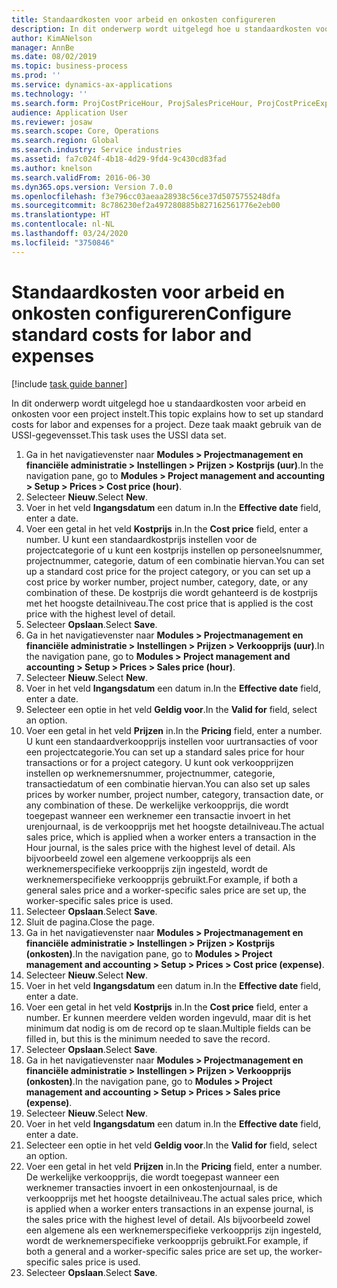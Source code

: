 ```yaml
---
title: Standaardkosten voor arbeid en onkosten configureren
description: In dit onderwerp wordt uitgelegd hoe u standaardkosten voor arbeid en onkosten voor een project instelt.
author: KimANelson
manager: AnnBe
ms.date: 08/02/2019
ms.topic: business-process
ms.prod: ''
ms.service: dynamics-ax-applications
ms.technology: ''
ms.search.form: ProjCostPriceHour, ProjSalesPriceHour, ProjCostPriceExpense, ProjSalesPriceCost
audience: Application User
ms.reviewer: josaw
ms.search.scope: Core, Operations
ms.search.region: Global
ms.search.industry: Service industries
ms.assetid: fa7c024f-4b18-4d29-9fd4-9c430cd83fad
ms.author: knelson
ms.search.validFrom: 2016-06-30
ms.dyn365.ops.version: Version 7.0.0
ms.openlocfilehash: f3e796cc03aeaa28938c56ce37d5075755248dfa
ms.sourcegitcommit: 8c786230ef2a497280885b827162561776e2eb00
ms.translationtype: HT
ms.contentlocale: nl-NL
ms.lasthandoff: 03/24/2020
ms.locfileid: "3750846"
---
```

# <a name="configure-standard-costs-for-labor-and-expenses"></a><span data-ttu-id="e7a0c-103">Standaardkosten voor arbeid en onkosten configureren</span><span class="sxs-lookup"><span data-stu-id="e7a0c-103">Configure standard costs for labor and expenses</span></span>

[!include [task guide banner](../../includes/task-guide-banner.md)]

<span data-ttu-id="e7a0c-104">In dit onderwerp wordt uitgelegd hoe u standaardkosten voor arbeid en onkosten voor een project instelt.</span><span class="sxs-lookup"><span data-stu-id="e7a0c-104">This topic explains how to set up standard costs for labor and expenses for a project.</span></span> <span data-ttu-id="e7a0c-105">Deze taak maakt gebruik van de USSI-gegevensset.</span><span class="sxs-lookup"><span data-stu-id="e7a0c-105">This task uses the USSI data set.</span></span>

1. <span data-ttu-id="e7a0c-106">Ga in het navigatievenster naar **Modules > Projectmanagement en financiële administratie > Instellingen > Prijzen > Kostprijs (uur)**.</span><span class="sxs-lookup"><span data-stu-id="e7a0c-106">In the navigation pane, go to **Modules > Project management and accounting > Setup > Prices > Cost price (hour)**.</span></span>
2. <span data-ttu-id="e7a0c-107">Selecteer **Nieuw**.</span><span class="sxs-lookup"><span data-stu-id="e7a0c-107">Select **New**.</span></span>
3. <span data-ttu-id="e7a0c-108">Voer in het veld **Ingangsdatum** een datum in.</span><span class="sxs-lookup"><span data-stu-id="e7a0c-108">In the **Effective date** field, enter a date.</span></span>
4. <span data-ttu-id="e7a0c-109">Voer een getal in het veld **Kostprijs** in.</span><span class="sxs-lookup"><span data-stu-id="e7a0c-109">In the **Cost price** field, enter a number.</span></span> <span data-ttu-id="e7a0c-110">U kunt een standaardkostprijs instellen voor de projectcategorie of u kunt een kostprijs instellen op personeelsnummer, projectnummer, categorie, datum of een combinatie hiervan.</span><span class="sxs-lookup"><span data-stu-id="e7a0c-110">You can set up a standard cost price for the project category, or you can set up a cost price by worker number, project number, category, date, or any combination of these.</span></span> <span data-ttu-id="e7a0c-111">De kostprijs die wordt gehanteerd is de kostprijs met het hoogste detailniveau.</span><span class="sxs-lookup"><span data-stu-id="e7a0c-111">The cost price that is applied is the cost price with the highest level of detail.</span></span>  
5. <span data-ttu-id="e7a0c-112">Selecteer **Opslaan**.</span><span class="sxs-lookup"><span data-stu-id="e7a0c-112">Select **Save**.</span></span>
6. <span data-ttu-id="e7a0c-113">Ga in het navigatievenster naar **Modules > Projectmanagement en financiële administratie > Instellingen > Prijzen > Verkoopprijs (uur)**.</span><span class="sxs-lookup"><span data-stu-id="e7a0c-113">In the navigation pane, go to **Modules > Project management and accounting > Setup > Prices > Sales price (hour)**.</span></span>
7. <span data-ttu-id="e7a0c-114">Selecteer **Nieuw**.</span><span class="sxs-lookup"><span data-stu-id="e7a0c-114">Select **New**.</span></span>
8. <span data-ttu-id="e7a0c-115">Voer in het veld **Ingangsdatum** een datum in.</span><span class="sxs-lookup"><span data-stu-id="e7a0c-115">In the **Effective date** field, enter a date.</span></span>
9. <span data-ttu-id="e7a0c-116">Selecteer een optie in het veld **Geldig voor**.</span><span class="sxs-lookup"><span data-stu-id="e7a0c-116">In the **Valid for** field, select an option.</span></span>
10. <span data-ttu-id="e7a0c-117">Voer een getal in het veld **Prijzen** in.</span><span class="sxs-lookup"><span data-stu-id="e7a0c-117">In the **Pricing** field, enter a number.</span></span> <span data-ttu-id="e7a0c-118">U kunt een standaardverkoopprijs instellen voor uurtransacties of voor een projectcategorie.</span><span class="sxs-lookup"><span data-stu-id="e7a0c-118">You can set up a standard sales price for hour transactions or for a project category.</span></span> <span data-ttu-id="e7a0c-119">U kunt ook verkoopprijzen instellen op werknemersnummer, projectnummer, categorie, transactiedatum of een combinatie hiervan.</span><span class="sxs-lookup"><span data-stu-id="e7a0c-119">You can also set up sales prices by worker number, project number, category, transaction date, or any combination of these.</span></span> <span data-ttu-id="e7a0c-120">De werkelijke verkoopprijs, die wordt toegepast wanneer een werknemer een transactie invoert in het urenjournaal, is de verkoopprijs met het hoogste detailniveau.</span><span class="sxs-lookup"><span data-stu-id="e7a0c-120">The actual sales price, which is applied when a worker enters a transaction in the Hour journal, is the sales price with the highest level of detail.</span></span> <span data-ttu-id="e7a0c-121">Als bijvoorbeeld zowel een algemene verkoopprijs als een werknemerspecifieke verkoopprijs zijn ingesteld, wordt de werknemerspecifieke verkoopprijs gebruikt.</span><span class="sxs-lookup"><span data-stu-id="e7a0c-121">For example, if both a general sales price and a worker-specific sales price are set up, the worker-specific sales price is used.</span></span>  
11. <span data-ttu-id="e7a0c-122">Selecteer **Opslaan**.</span><span class="sxs-lookup"><span data-stu-id="e7a0c-122">Select **Save**.</span></span>
12. <span data-ttu-id="e7a0c-123">Sluit de pagina.</span><span class="sxs-lookup"><span data-stu-id="e7a0c-123">Close the page.</span></span>
13. <span data-ttu-id="e7a0c-124">Ga in het navigatievenster naar **Modules > Projectmanagement en financiële administratie > Instellingen > Prijzen > Kostprijs (onkosten)**.</span><span class="sxs-lookup"><span data-stu-id="e7a0c-124">In the navigation pane, go to **Modules > Project management and accounting > Setup > Prices > Cost price (expense)**.</span></span>
14. <span data-ttu-id="e7a0c-125">Selecteer **Nieuw**.</span><span class="sxs-lookup"><span data-stu-id="e7a0c-125">Select **New**.</span></span>
15. <span data-ttu-id="e7a0c-126">Voer in het veld **Ingangsdatum** een datum in.</span><span class="sxs-lookup"><span data-stu-id="e7a0c-126">In the **Effective date** field, enter a date.</span></span>
16. <span data-ttu-id="e7a0c-127">Voer een getal in het veld **Kostprijs** in.</span><span class="sxs-lookup"><span data-stu-id="e7a0c-127">In the **Cost price** field, enter a number.</span></span> <span data-ttu-id="e7a0c-128">Er kunnen meerdere velden worden ingevuld, maar dit is het minimum dat nodig is om de record op te slaan.</span><span class="sxs-lookup"><span data-stu-id="e7a0c-128">Multiple fields can be filled in, but this is the minimum needed to save the record.</span></span>  
17. <span data-ttu-id="e7a0c-129">Selecteer **Opslaan**.</span><span class="sxs-lookup"><span data-stu-id="e7a0c-129">Select **Save**.</span></span>
18. <span data-ttu-id="e7a0c-130">Ga in het navigatievenster naar **Modules > Projectmanagement en financiële administratie > Instellingen > Prijzen > Verkoopprijs (onkosten)**.</span><span class="sxs-lookup"><span data-stu-id="e7a0c-130">In the navigation pane, go to **Modules > Project management and accounting > Setup > Prices > Sales price (expense)**.</span></span>
19. <span data-ttu-id="e7a0c-131">Selecteer **Nieuw**.</span><span class="sxs-lookup"><span data-stu-id="e7a0c-131">Select **New**.</span></span>
20. <span data-ttu-id="e7a0c-132">Voer in het veld **Ingangsdatum** een datum in.</span><span class="sxs-lookup"><span data-stu-id="e7a0c-132">In the **Effective date** field, enter a date.</span></span>
21. <span data-ttu-id="e7a0c-133">Selecteer een optie in het veld **Geldig voor**.</span><span class="sxs-lookup"><span data-stu-id="e7a0c-133">In the **Valid for** field, select an option.</span></span>
22. <span data-ttu-id="e7a0c-134">Voer een getal in het veld **Prijzen** in.</span><span class="sxs-lookup"><span data-stu-id="e7a0c-134">In the **Pricing** field, enter a number.</span></span> <span data-ttu-id="e7a0c-135">De werkelijke verkoopprijs, die wordt toegepast wanneer een werknemer transacties invoert in een onkostenjournaal, is de verkoopprijs met het hoogste detailniveau.</span><span class="sxs-lookup"><span data-stu-id="e7a0c-135">The actual sales price, which is applied when a worker enters transactions in an expense journal, is the sales price with the highest level of detail.</span></span> <span data-ttu-id="e7a0c-136">Als bijvoorbeeld zowel een algemene als een werknemerspecifieke verkoopprijs zijn ingesteld, wordt de werknemerspecifieke verkoopprijs gebruikt.</span><span class="sxs-lookup"><span data-stu-id="e7a0c-136">For example, if both a general and a worker-specific sales price are set up, the worker-specific sales price is used.</span></span>  
23. <span data-ttu-id="e7a0c-137">Selecteer **Opslaan**.</span><span class="sxs-lookup"><span data-stu-id="e7a0c-137">Select **Save**.</span></span>

